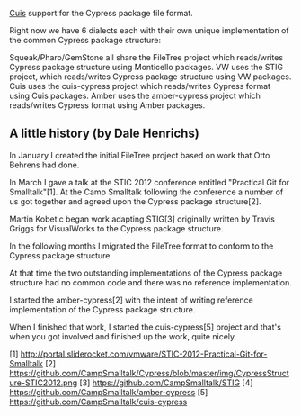 [Cuis](http://www.jvuletich.org/Cuis/Index.html) support for the Cypress package file format.

Right now we have 6 dialects each with their own unique implementation of the common Cypress package structure:

  Squeak/Pharo/GemStone all share the 
    FileTree project which reads/writes
    Cypress package structure using Monticello
    packages.
  VW uses the STIG project, which reads/writes
    Cypress package structure using VW packages.
  Cuis uses the cuis-cypress project which 
    reads/writes Cypress format using Cuis 
    packages.
  Amber uses the amber-cypress project which
    reads/writes Cypress format using Amber
    packages.


A little history (by Dale Henrichs)
----------------------------------------

In January I created the initial FileTree project based on work that Otto Behrens had done.

In March I gave a talk at the STIC 2012 conference entitled "Practical Git for Smalltalk"[1]. At the Camp Smalltalk following the conference a number of us got together and agreed upon the Cypress package structure[2]. 

Martin Kobetic began work adapting STIG[3] originally written by Travis Griggs for VisualWorks to the Cypress package structure.

In the following months I migrated the FileTree format to conform to the Cypress package structure.

At that time the two outstanding implementations of the Cypress package structure had no common code and there was no reference implementation.

I started the amber-cypress[2] with the intent of writing reference implementation of the Cypress package structure. 

When I finished that work, I started the cuis-cypress[5] project and that's when you got involved and finished up the work, quite nicely.

[1] http://portal.sliderocket.com/vmware/STIC-2012-Practical-Git-for-Smalltalk
[2] https://github.com/CampSmalltalk/Cypress/blob/master/img/CypressStructure-STIC2012.png
[3] https://github.com/CampSmalltalk/STIG
[4] https://github.com/CampSmalltalk/amber-cypress
[5] https://github.com/CampSmalltalk/cuis-cypress